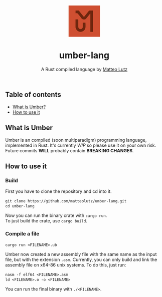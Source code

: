 <p align="center">
<a href="https://github.com/matteolutz/umber-lang"><img height="100" src="./assets/img/logo.png"></a>

<h1 align="center">
    umber-lang
</h1>
<p align="center">
    A Rust compiled language by <a href="https://matteolutz.de">Matteo Lutz</a>
</p>

</p>

<br />

## Table of contents

- [What is Umber?](#what-is-umber)
- [How to use it](#how-to-use-it)

## What is Umber

Umber is an compiled (soon multiparadigm) programming language, implemented in Rust. It's currently _WIP_ so please use it on your own risk.  
Future commits **WILL** probably contain **BREAKING CHANGES**.

## How to use it

### Build

First you have to clone the repository and cd into it.

```
git clone https://github.com/matteolutz/umber-lang.git
cd umber-lang
```

Now you can run the binary crate with `cargo run`.  
To just build the crate, use `cargo build`.

### Compile a file

```
cargo run <FILENAME>.ub
```

Umber now created a new assembly file with the same name as the input file, but with the extension `.asm`.
Currently, you can only build and link the assembly file on x64-86 unix systems. To do this, just run:

```
nasm -f elf64 <FILENAME>.asm
ld <FILENAME>.o -o <FILENAME>
```

You can run the final binary with `./<FILENAME>`.
